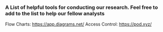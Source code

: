 ### A List of helpful tools for conducting our research. Feel free to add to the list to help our fellow analysts

Flow Charts: https://app.diagrams.net/
Access Control: https://pod.xyz/


